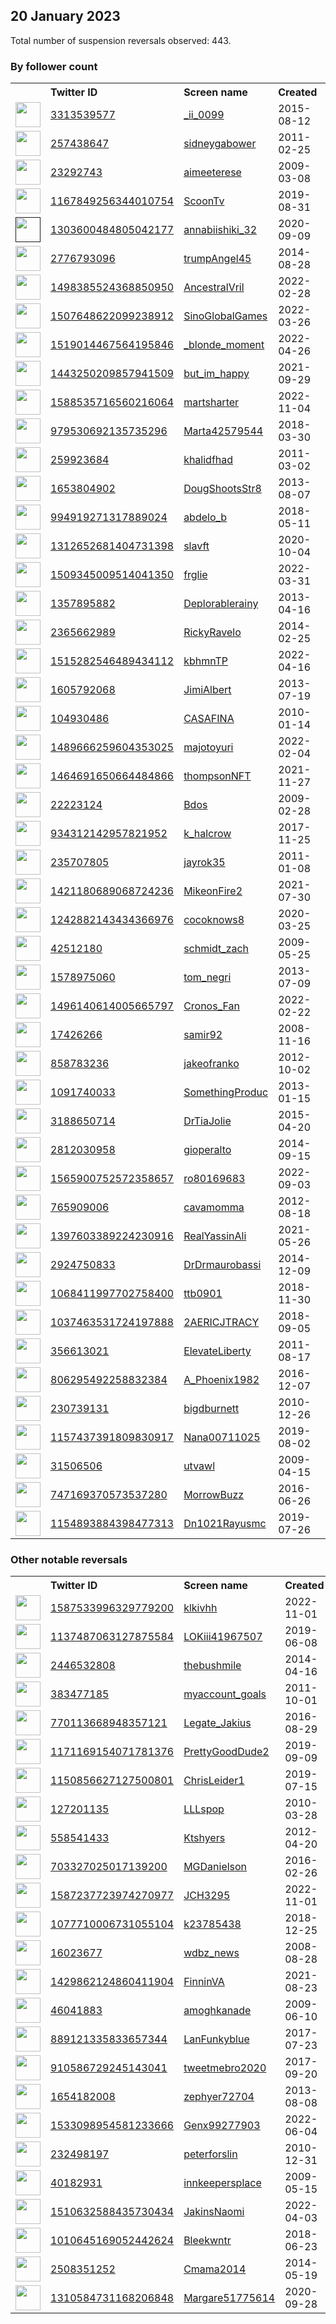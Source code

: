 
## 20 January 2023
Total number of suspension reversals observed: 443.

### By follower count
<table><tr><th></th><th align="left">Twitter ID</th><th align="left">Screen name</th>
<th align="left">Created</th><th align="left">Status</th><th align="left">Suspended</th><th align="left">Followers</th>
<tr><td><a href="https://pbs.twimg.com/profile_images/1354339447454707714/9SkKrAPy_normal.jpg"><img src="https://pbs.twimg.com/profile_images/1354339447454707714/9SkKrAPy_normal.jpg" width="40px" height="40px" align="center"/></a></td><td><a href="https://twitter.com/intent/user?user_id=3313539577">3313539577</a></td><td><a href="https://twitter.com/_ii_0099">_ii_0099</a></td><td>2015-08-12</td><td align="center"></td><td>2023-01-14</td><td>100054</td></tr>
<tr><td><a href="https://pbs.twimg.com/profile_images/1633155309521760263/u87EJ3c7_normal.jpg"><img src="https://pbs.twimg.com/profile_images/1633155309521760263/u87EJ3c7_normal.jpg" width="40px" height="40px" align="center"/></a></td><td><a href="https://twitter.com/intent/user?user_id=257438647">257438647</a></td><td><a href="https://twitter.com/sidneygabower">sidneygabower</a></td><td>2011-02-25</td><td align="center"></td><td>2022-12-17</td><td>47346</td></tr>
<tr><td><a href="https://pbs.twimg.com/profile_images/1515332535202775042/MVbmcbAd_normal.jpg"><img src="https://pbs.twimg.com/profile_images/1515332535202775042/MVbmcbAd_normal.jpg" width="40px" height="40px" align="center"/></a></td><td><a href="https://twitter.com/intent/user?user_id=23292743">23292743</a></td><td><a href="https://twitter.com/aimeeterese">aimeeterese</a></td><td>2009-03-08</td><td align="center"></td><td>2023-01-06</td><td>38520</td></tr>
<tr><td><a href="https://pbs.twimg.com/profile_images/1373374068192374788/4mLDYoUP_normal.jpg"><img src="https://pbs.twimg.com/profile_images/1373374068192374788/4mLDYoUP_normal.jpg" width="40px" height="40px" align="center"/></a></td><td><a href="https://twitter.com/intent/user?user_id=1167849256344010754">1167849256344010754</a></td><td><a href="https://twitter.com/ScoonTv">ScoonTv</a></td><td>2019-08-31</td><td align="center"></td><td>2022-08-17</td><td>28985</td></tr>
<tr><td><a href=""><img src="" width="40px" height="40px" align="center"/></a></td><td><a href="https://twitter.com/intent/user?user_id=1303600484805042177">1303600484805042177</a></td><td><a href="https://twitter.com/annabiishiki_32">annabiishiki_32</a></td><td>2020-09-09</td><td align="center"></td><td>2022-10-30</td><td>22629</td></tr>
<tr><td><a href="https://pbs.twimg.com/profile_images/1267560867496890371/E6WjYxKc_normal.jpg"><img src="https://pbs.twimg.com/profile_images/1267560867496890371/E6WjYxKc_normal.jpg" width="40px" height="40px" align="center"/></a></td><td><a href="https://twitter.com/intent/user?user_id=2776793096">2776793096</a></td><td><a href="https://twitter.com/trumpAngel45">trumpAngel45</a></td><td>2014-08-28</td><td align="center"></td><td></td><td>19435</td></tr>
<tr><td><a href="https://pbs.twimg.com/profile_images/1618911365111898119/OmVRKgkB_normal.jpg"><img src="https://pbs.twimg.com/profile_images/1618911365111898119/OmVRKgkB_normal.jpg" width="40px" height="40px" align="center"/></a></td><td><a href="https://twitter.com/intent/user?user_id=1498385524368850950">1498385524368850950</a></td><td><a href="https://twitter.com/AncestralVril">AncestralVril</a></td><td>2022-02-28</td><td align="center"></td><td>2022-10-26</td><td>17560</td></tr>
<tr><td><a href="https://pbs.twimg.com/profile_images/1568252323897417730/7Ib40TN5_normal.jpg"><img src="https://pbs.twimg.com/profile_images/1568252323897417730/7Ib40TN5_normal.jpg" width="40px" height="40px" align="center"/></a></td><td><a href="https://twitter.com/intent/user?user_id=1507648622099238912">1507648622099238912</a></td><td><a href="https://twitter.com/SinoGlobalGames">SinoGlobalGames</a></td><td>2022-03-26</td><td align="center"></td><td>2023-01-13</td><td>15229</td></tr>
<tr><td><a href="https://pbs.twimg.com/profile_images/1621376545506869248/lWlMsWHO_normal.jpg"><img src="https://pbs.twimg.com/profile_images/1621376545506869248/lWlMsWHO_normal.jpg" width="40px" height="40px" align="center"/></a></td><td><a href="https://twitter.com/intent/user?user_id=1519014467564195846">1519014467564195846</a></td><td><a href="https://twitter.com/_blonde_moment">_blonde_moment</a></td><td>2022-04-26</td><td align="center"></td><td>2022-11-02</td><td>13972</td></tr>
<tr><td><a href="https://pbs.twimg.com/profile_images/1548131530257485827/OVs5Q-DT_normal.jpg"><img src="https://pbs.twimg.com/profile_images/1548131530257485827/OVs5Q-DT_normal.jpg" width="40px" height="40px" align="center"/></a></td><td><a href="https://twitter.com/intent/user?user_id=1443250209857941509">1443250209857941509</a></td><td><a href="https://twitter.com/but_im_happy">but_im_happy</a></td><td>2021-09-29</td><td align="center"></td><td>2022-07-28</td><td>11905</td></tr>
<tr><td><a href="https://pbs.twimg.com/profile_images/1588538761192816643/X9HpFe5u_normal.jpg"><img src="https://pbs.twimg.com/profile_images/1588538761192816643/X9HpFe5u_normal.jpg" width="40px" height="40px" align="center"/></a></td><td><a href="https://twitter.com/intent/user?user_id=1588535716560216064">1588535716560216064</a></td><td><a href="https://twitter.com/martsharter">martsharter</a></td><td>2022-11-04</td><td align="center"></td><td>2023-01-12</td><td>9293</td></tr>
<tr><td><a href="https://pbs.twimg.com/profile_images/1510400305485258752/uLujVZCl_normal.jpg"><img src="https://pbs.twimg.com/profile_images/1510400305485258752/uLujVZCl_normal.jpg" width="40px" height="40px" align="center"/></a></td><td><a href="https://twitter.com/intent/user?user_id=979530692135735296">979530692135735296</a></td><td><a href="https://twitter.com/Marta42579544">Marta42579544</a></td><td>2018-03-30</td><td align="center"></td><td>2023-01-15</td><td>8461</td></tr>
<tr><td><a href="https://pbs.twimg.com/profile_images/1595142530953363477/1ILSrqnq_normal.jpg"><img src="https://pbs.twimg.com/profile_images/1595142530953363477/1ILSrqnq_normal.jpg" width="40px" height="40px" align="center"/></a></td><td><a href="https://twitter.com/intent/user?user_id=259923684">259923684</a></td><td><a href="https://twitter.com/khalidfhad">khalidfhad</a></td><td>2011-03-02</td><td align="center"></td><td>2023-01-15</td><td>6612</td></tr>
<tr><td><a href="https://pbs.twimg.com/profile_images/1632788439912390658/SW6d3qnm_normal.jpg"><img src="https://pbs.twimg.com/profile_images/1632788439912390658/SW6d3qnm_normal.jpg" width="40px" height="40px" align="center"/></a></td><td><a href="https://twitter.com/intent/user?user_id=1653804902">1653804902</a></td><td><a href="https://twitter.com/DougShootsStr8">DougShootsStr8</a></td><td>2013-08-07</td><td align="center"></td><td>2022-10-22</td><td>5691</td></tr>
<tr><td><a href="https://pbs.twimg.com/profile_images/1637839968990113797/ufdL4jnT_normal.jpg"><img src="https://pbs.twimg.com/profile_images/1637839968990113797/ufdL4jnT_normal.jpg" width="40px" height="40px" align="center"/></a></td><td><a href="https://twitter.com/intent/user?user_id=994919271317889024">994919271317889024</a></td><td><a href="https://twitter.com/abdelo_b">abdelo_b</a></td><td>2018-05-11</td><td align="center"></td><td>2023-01-08</td><td>5474</td></tr>
<tr><td><a href="https://pbs.twimg.com/profile_images/1637577772594806788/zIB7xY3N_normal.jpg"><img src="https://pbs.twimg.com/profile_images/1637577772594806788/zIB7xY3N_normal.jpg" width="40px" height="40px" align="center"/></a></td><td><a href="https://twitter.com/intent/user?user_id=1312652681404731398">1312652681404731398</a></td><td><a href="https://twitter.com/slavft">slavft</a></td><td>2020-10-04</td><td align="center"></td><td>2022-12-06</td><td>5414</td></tr>
<tr><td><a href="https://pbs.twimg.com/profile_images/1608974939318525952/JC-noRaN_normal.jpg"><img src="https://pbs.twimg.com/profile_images/1608974939318525952/JC-noRaN_normal.jpg" width="40px" height="40px" align="center"/></a></td><td><a href="https://twitter.com/intent/user?user_id=1509345009514041350">1509345009514041350</a></td><td><a href="https://twitter.com/frglie">frglie</a></td><td>2022-03-31</td><td align="center"></td><td>2023-01-12</td><td>5134</td></tr>
<tr><td><a href="https://abs.twimg.com/sticky/default_profile_images/default_profile_normal.png"><img src="https://abs.twimg.com/sticky/default_profile_images/default_profile_normal.png" width="40px" height="40px" align="center"/></a></td><td><a href="https://twitter.com/intent/user?user_id=1357895882">1357895882</a></td><td><a href="https://twitter.com/Deplorablerainy">Deplorablerainy</a></td><td>2013-04-16</td><td align="center"></td><td></td><td>5014</td></tr>
<tr><td><a href="https://pbs.twimg.com/profile_images/1628584227527700480/ecVEpN2q_normal.jpg"><img src="https://pbs.twimg.com/profile_images/1628584227527700480/ecVEpN2q_normal.jpg" width="40px" height="40px" align="center"/></a></td><td><a href="https://twitter.com/intent/user?user_id=2365662989">2365662989</a></td><td><a href="https://twitter.com/RickyRavelo">RickyRavelo</a></td><td>2014-02-25</td><td align="center"></td><td>2022-09-04</td><td>4941</td></tr>
<tr><td><a href="https://pbs.twimg.com/profile_images/1515538584744660993/1zyKMMco_normal.jpg"><img src="https://pbs.twimg.com/profile_images/1515538584744660993/1zyKMMco_normal.jpg" width="40px" height="40px" align="center"/></a></td><td><a href="https://twitter.com/intent/user?user_id=1515282546489434112">1515282546489434112</a></td><td><a href="https://twitter.com/kbhmnTP">kbhmnTP</a></td><td>2022-04-16</td><td align="center"></td><td>2022-12-09</td><td>4658</td></tr>
<tr><td><a href="https://pbs.twimg.com/profile_images/1600441200473001984/S1r4jktE_normal.jpg"><img src="https://pbs.twimg.com/profile_images/1600441200473001984/S1r4jktE_normal.jpg" width="40px" height="40px" align="center"/></a></td><td><a href="https://twitter.com/intent/user?user_id=1605792068">1605792068</a></td><td><a href="https://twitter.com/JimiAlbert">JimiAlbert</a></td><td>2013-07-19</td><td align="center"></td><td>2023-01-15</td><td>4234</td></tr>
<tr><td><a href="https://pbs.twimg.com/profile_images/1404899207647952899/HgNucGgj_normal.jpg"><img src="https://pbs.twimg.com/profile_images/1404899207647952899/HgNucGgj_normal.jpg" width="40px" height="40px" align="center"/></a></td><td><a href="https://twitter.com/intent/user?user_id=104930486">104930486</a></td><td><a href="https://twitter.com/CASAFINA">CASAFINA</a></td><td>2010-01-14</td><td align="center"></td><td>2022-07-03</td><td>4102</td></tr>
<tr><td><a href="https://pbs.twimg.com/profile_images/1606630164057960448/I-u-e-73_normal.jpg"><img src="https://pbs.twimg.com/profile_images/1606630164057960448/I-u-e-73_normal.jpg" width="40px" height="40px" align="center"/></a></td><td><a href="https://twitter.com/intent/user?user_id=1489666259604353025">1489666259604353025</a></td><td><a href="https://twitter.com/majotoyuri">majotoyuri</a></td><td>2022-02-04</td><td align="center"></td><td>2023-01-16</td><td>3988</td></tr>
<tr><td><a href="https://pbs.twimg.com/profile_images/1611557482320601089/JVLnoFKU_normal.jpg"><img src="https://pbs.twimg.com/profile_images/1611557482320601089/JVLnoFKU_normal.jpg" width="40px" height="40px" align="center"/></a></td><td><a href="https://twitter.com/intent/user?user_id=1464691650664484866">1464691650664484866</a></td><td><a href="https://twitter.com/thompsonNFT">thompsonNFT</a></td><td>2021-11-27</td><td align="center"></td><td>2023-01-16</td><td>3889</td></tr>
<tr><td><a href="https://pbs.twimg.com/profile_images/1591388946440896515/OLSPejkC_normal.jpg"><img src="https://pbs.twimg.com/profile_images/1591388946440896515/OLSPejkC_normal.jpg" width="40px" height="40px" align="center"/></a></td><td><a href="https://twitter.com/intent/user?user_id=22223124">22223124</a></td><td><a href="https://twitter.com/Bdos">Bdos</a></td><td>2009-02-28</td><td align="center"></td><td>2023-01-15</td><td>3771</td></tr>
<tr><td><a href="https://pbs.twimg.com/profile_images/1635765482476261380/JJ9N_qa-_normal.jpg"><img src="https://pbs.twimg.com/profile_images/1635765482476261380/JJ9N_qa-_normal.jpg" width="40px" height="40px" align="center"/></a></td><td><a href="https://twitter.com/intent/user?user_id=934312142957821952">934312142957821952</a></td><td><a href="https://twitter.com/k_halcrow">k_halcrow</a></td><td>2017-11-25</td><td align="center"></td><td>2023-01-13</td><td>3589</td></tr>
<tr><td><a href="https://pbs.twimg.com/profile_images/1543789161831874560/m9Vetsks_normal.jpg"><img src="https://pbs.twimg.com/profile_images/1543789161831874560/m9Vetsks_normal.jpg" width="40px" height="40px" align="center"/></a></td><td><a href="https://twitter.com/intent/user?user_id=235707805">235707805</a></td><td><a href="https://twitter.com/jayrok35">jayrok35</a></td><td>2011-01-08</td><td align="center"></td><td>2023-01-19</td><td>3408</td></tr>
<tr><td><a href="https://pbs.twimg.com/profile_images/1421180922574118919/yHZ2FUI6_normal.jpg"><img src="https://pbs.twimg.com/profile_images/1421180922574118919/yHZ2FUI6_normal.jpg" width="40px" height="40px" align="center"/></a></td><td><a href="https://twitter.com/intent/user?user_id=1421180689068724236">1421180689068724236</a></td><td><a href="https://twitter.com/MikeonFire2">MikeonFire2</a></td><td>2021-07-30</td><td align="center"></td><td>2022-07-17</td><td>3170</td></tr>
<tr><td><a href="https://pbs.twimg.com/profile_images/1348732032776593416/q499y-1Q_normal.jpg"><img src="https://pbs.twimg.com/profile_images/1348732032776593416/q499y-1Q_normal.jpg" width="40px" height="40px" align="center"/></a></td><td><a href="https://twitter.com/intent/user?user_id=1242882143434366976">1242882143434366976</a></td><td><a href="https://twitter.com/cocoknows8">cocoknows8</a></td><td>2020-03-25</td><td align="center"></td><td>2023-01-15</td><td>3168</td></tr>
<tr><td><a href="https://pbs.twimg.com/profile_images/1618386734064050183/QqZuXKnV_normal.jpg"><img src="https://pbs.twimg.com/profile_images/1618386734064050183/QqZuXKnV_normal.jpg" width="40px" height="40px" align="center"/></a></td><td><a href="https://twitter.com/intent/user?user_id=42512180">42512180</a></td><td><a href="https://twitter.com/schmidt_zach">schmidt_zach</a></td><td>2009-05-25</td><td align="center"></td><td>2022-06-17</td><td>3047</td></tr>
<tr><td><a href="https://pbs.twimg.com/profile_images/624950891171434496/7ZXYgyz1_normal.jpg"><img src="https://pbs.twimg.com/profile_images/624950891171434496/7ZXYgyz1_normal.jpg" width="40px" height="40px" align="center"/></a></td><td><a href="https://twitter.com/intent/user?user_id=1578975060">1578975060</a></td><td><a href="https://twitter.com/tom_negri">tom_negri</a></td><td>2013-07-09</td><td align="center"></td><td>2023-01-16</td><td>2984</td></tr>
<tr><td><a href="https://pbs.twimg.com/profile_images/1616122128075571219/2-xTShm-_normal.jpg"><img src="https://pbs.twimg.com/profile_images/1616122128075571219/2-xTShm-_normal.jpg" width="40px" height="40px" align="center"/></a></td><td><a href="https://twitter.com/intent/user?user_id=1496140614005665797">1496140614005665797</a></td><td><a href="https://twitter.com/Cronos_Fan">Cronos_Fan</a></td><td>2022-02-22</td><td align="center"></td><td>2023-01-16</td><td>2819</td></tr>
<tr><td><a href="https://pbs.twimg.com/profile_images/1586824849359511555/EjSg2wRP_normal.jpg"><img src="https://pbs.twimg.com/profile_images/1586824849359511555/EjSg2wRP_normal.jpg" width="40px" height="40px" align="center"/></a></td><td><a href="https://twitter.com/intent/user?user_id=17426266">17426266</a></td><td><a href="https://twitter.com/samir92">samir92</a></td><td>2008-11-16</td><td align="center"></td><td>2023-01-10</td><td>2784</td></tr>
<tr><td><a href="https://pbs.twimg.com/profile_images/1632200646517567489/8uraP1hB_normal.jpg"><img src="https://pbs.twimg.com/profile_images/1632200646517567489/8uraP1hB_normal.jpg" width="40px" height="40px" align="center"/></a></td><td><a href="https://twitter.com/intent/user?user_id=858783236">858783236</a></td><td><a href="https://twitter.com/jakeofranko">jakeofranko</a></td><td>2012-10-02</td><td align="center"></td><td>2023-01-11</td><td>2774</td></tr>
<tr><td><a href="https://pbs.twimg.com/profile_images/1333480525433073667/PuBpu4y__normal.jpg"><img src="https://pbs.twimg.com/profile_images/1333480525433073667/PuBpu4y__normal.jpg" width="40px" height="40px" align="center"/></a></td><td><a href="https://twitter.com/intent/user?user_id=1091740033">1091740033</a></td><td><a href="https://twitter.com/SomethingProduc">SomethingProduc</a></td><td>2013-01-15</td><td align="center"></td><td>2022-11-03</td><td>2729</td></tr>
<tr><td><a href="https://pbs.twimg.com/profile_images/1448032963501953025/xl6Ew-3b_normal.jpg"><img src="https://pbs.twimg.com/profile_images/1448032963501953025/xl6Ew-3b_normal.jpg" width="40px" height="40px" align="center"/></a></td><td><a href="https://twitter.com/intent/user?user_id=3188650714">3188650714</a></td><td><a href="https://twitter.com/DrTiaJolie">DrTiaJolie</a></td><td>2015-04-20</td><td align="center"></td><td>2023-01-14</td><td>2716</td></tr>
<tr><td><a href="https://pbs.twimg.com/profile_images/1635748956687794177/5BwhRFWG_normal.jpg"><img src="https://pbs.twimg.com/profile_images/1635748956687794177/5BwhRFWG_normal.jpg" width="40px" height="40px" align="center"/></a></td><td><a href="https://twitter.com/intent/user?user_id=2812030958">2812030958</a></td><td><a href="https://twitter.com/gioperalto">gioperalto</a></td><td>2014-09-15</td><td align="center"></td><td>2023-01-15</td><td>2707</td></tr>
<tr><td><a href="https://pbs.twimg.com/profile_images/1638334337711063040/Fhylw-Zy_normal.jpg"><img src="https://pbs.twimg.com/profile_images/1638334337711063040/Fhylw-Zy_normal.jpg" width="40px" height="40px" align="center"/></a></td><td><a href="https://twitter.com/intent/user?user_id=1565900752572358657">1565900752572358657</a></td><td><a href="https://twitter.com/ro80169683">ro80169683</a></td><td>2022-09-03</td><td align="center"></td><td>2023-01-16</td><td>2650</td></tr>
<tr><td><a href="https://pbs.twimg.com/profile_images/1324189929002422272/NB0qW_Qi_normal.jpg"><img src="https://pbs.twimg.com/profile_images/1324189929002422272/NB0qW_Qi_normal.jpg" width="40px" height="40px" align="center"/></a></td><td><a href="https://twitter.com/intent/user?user_id=765909006">765909006</a></td><td><a href="https://twitter.com/cavamomma">cavamomma</a></td><td>2012-08-18</td><td align="center"></td><td></td><td>2636</td></tr>
<tr><td><a href="https://pbs.twimg.com/profile_images/1632801794958016513/Tl9QXjum_normal.jpg"><img src="https://pbs.twimg.com/profile_images/1632801794958016513/Tl9QXjum_normal.jpg" width="40px" height="40px" align="center"/></a></td><td><a href="https://twitter.com/intent/user?user_id=1397603389224230916">1397603389224230916</a></td><td><a href="https://twitter.com/RealYassinAli">RealYassinAli</a></td><td>2021-05-26</td><td align="center"></td><td>2023-01-15</td><td>2578</td></tr>
<tr><td><a href="https://pbs.twimg.com/profile_images/930595940955820033/sb379kHa_normal.jpg"><img src="https://pbs.twimg.com/profile_images/930595940955820033/sb379kHa_normal.jpg" width="40px" height="40px" align="center"/></a></td><td><a href="https://twitter.com/intent/user?user_id=2924750833">2924750833</a></td><td><a href="https://twitter.com/DrDrmaurobassi">DrDrmaurobassi</a></td><td>2014-12-09</td><td align="center"></td><td>2022-04-24</td><td>2541</td></tr>
<tr><td><a href="https://pbs.twimg.com/profile_images/1481878849352867845/DgjMKK-3_normal.jpg"><img src="https://pbs.twimg.com/profile_images/1481878849352867845/DgjMKK-3_normal.jpg" width="40px" height="40px" align="center"/></a></td><td><a href="https://twitter.com/intent/user?user_id=1068411997702758400">1068411997702758400</a></td><td><a href="https://twitter.com/ttb0901">ttb0901</a></td><td>2018-11-30</td><td align="center"></td><td>2022-07-12</td><td>2485</td></tr>
<tr><td><a href="https://pbs.twimg.com/profile_images/1619405263923986432/osbCE-P3_normal.jpg"><img src="https://pbs.twimg.com/profile_images/1619405263923986432/osbCE-P3_normal.jpg" width="40px" height="40px" align="center"/></a></td><td><a href="https://twitter.com/intent/user?user_id=1037463531724197888">1037463531724197888</a></td><td><a href="https://twitter.com/2AERICJTRACY">2AERICJTRACY</a></td><td>2018-09-05</td><td align="center"></td><td>2022-10-29</td><td>2403</td></tr>
<tr><td><a href="https://pbs.twimg.com/profile_images/1619472764204638209/CGA3sAI0_normal.jpg"><img src="https://pbs.twimg.com/profile_images/1619472764204638209/CGA3sAI0_normal.jpg" width="40px" height="40px" align="center"/></a></td><td><a href="https://twitter.com/intent/user?user_id=356613021">356613021</a></td><td><a href="https://twitter.com/ElevateLiberty">ElevateLiberty</a></td><td>2011-08-17</td><td align="center"></td><td>2023-01-17</td><td>2358</td></tr>
<tr><td><a href="https://pbs.twimg.com/profile_images/1592000759830380544/jgEciSGE_normal.jpg"><img src="https://pbs.twimg.com/profile_images/1592000759830380544/jgEciSGE_normal.jpg" width="40px" height="40px" align="center"/></a></td><td><a href="https://twitter.com/intent/user?user_id=806295492258832384">806295492258832384</a></td><td><a href="https://twitter.com/A_Phoenix1982">A_Phoenix1982</a></td><td>2016-12-07</td><td align="center"></td><td>2022-12-11</td><td>2347</td></tr>
<tr><td><a href="https://pbs.twimg.com/profile_images/1619100666584043522/O13wDRQ7_normal.jpg"><img src="https://pbs.twimg.com/profile_images/1619100666584043522/O13wDRQ7_normal.jpg" width="40px" height="40px" align="center"/></a></td><td><a href="https://twitter.com/intent/user?user_id=230739131">230739131</a></td><td><a href="https://twitter.com/bigdburnett">bigdburnett</a></td><td>2010-12-26</td><td align="center"></td><td></td><td>2323</td></tr>
<tr><td><a href="https://pbs.twimg.com/profile_images/1166178734971338752/ka7XTVF1_normal.jpg"><img src="https://pbs.twimg.com/profile_images/1166178734971338752/ka7XTVF1_normal.jpg" width="40px" height="40px" align="center"/></a></td><td><a href="https://twitter.com/intent/user?user_id=1157437391809830917">1157437391809830917</a></td><td><a href="https://twitter.com/Nana00711025">Nana00711025</a></td><td>2019-08-02</td><td align="center"></td><td></td><td>2318</td></tr>
<tr><td><a href="https://pbs.twimg.com/profile_images/1616112387190317058/KozT43II_normal.jpg"><img src="https://pbs.twimg.com/profile_images/1616112387190317058/KozT43II_normal.jpg" width="40px" height="40px" align="center"/></a></td><td><a href="https://twitter.com/intent/user?user_id=31506506">31506506</a></td><td><a href="https://twitter.com/utvawl">utvawl</a></td><td>2009-04-15</td><td align="center"></td><td>2023-01-15</td><td>2236</td></tr>
<tr><td><a href="https://pbs.twimg.com/profile_images/1613471302085476353/6f-7ETRa_normal.jpg"><img src="https://pbs.twimg.com/profile_images/1613471302085476353/6f-7ETRa_normal.jpg" width="40px" height="40px" align="center"/></a></td><td><a href="https://twitter.com/intent/user?user_id=747169370573537280">747169370573537280</a></td><td><a href="https://twitter.com/MorrowBuzz">MorrowBuzz</a></td><td>2016-06-26</td><td align="center">🚫</td><td>2023-01-13</td><td>2224</td></tr>
<tr><td><a href="https://pbs.twimg.com/profile_images/1618789953336475651/jywbM0bs_normal.jpg"><img src="https://pbs.twimg.com/profile_images/1618789953336475651/jywbM0bs_normal.jpg" width="40px" height="40px" align="center"/></a></td><td><a href="https://twitter.com/intent/user?user_id=1154893884398477313">1154893884398477313</a></td><td><a href="https://twitter.com/Dn1021Rayusmc">Dn1021Rayusmc</a></td><td>2019-07-26</td><td align="center"></td><td></td><td>2145</td></tr>
</table>

### Other notable reversals
<table><tr><th></th><th align="left">Twitter ID</th><th align="left">Screen name</th>
<th align="left">Created</th><th align="left">Status</th><th align="left">Suspended</th><th align="left">Followers</th>
<tr><td><a href="https://pbs.twimg.com/profile_images/1636688223266013184/FX8mlNf8_normal.jpg"><img src="https://pbs.twimg.com/profile_images/1636688223266013184/FX8mlNf8_normal.jpg" width="40px" height="40px" align="center"/></a></td><td><a href="https://twitter.com/intent/user?user_id=1587533996329779200">1587533996329779200</a></td><td><a href="https://twitter.com/klkivhh">klkivhh</a></td><td>2022-11-01</td><td align="center">🚫</td><td>2022-12-19</td><td>352</td></tr>
<tr><td><a href="https://pbs.twimg.com/profile_images/1624274974264401920/2WmRfuD9_normal.jpg"><img src="https://pbs.twimg.com/profile_images/1624274974264401920/2WmRfuD9_normal.jpg" width="40px" height="40px" align="center"/></a></td><td><a href="https://twitter.com/intent/user?user_id=1137487063127875584">1137487063127875584</a></td><td><a href="https://twitter.com/LOKiii41967507">LOKiii41967507</a></td><td>2019-06-08</td><td align="center"></td><td>2022-12-09</td><td>1682</td></tr>
<tr><td><a href="https://pbs.twimg.com/profile_images/1278812827034271744/8lHpj6SY_normal.jpg"><img src="https://pbs.twimg.com/profile_images/1278812827034271744/8lHpj6SY_normal.jpg" width="40px" height="40px" align="center"/></a></td><td><a href="https://twitter.com/intent/user?user_id=2446532808">2446532808</a></td><td><a href="https://twitter.com/thebushmile">thebushmile</a></td><td>2014-04-16</td><td align="center">🚫</td><td>2023-01-14</td><td>123</td></tr>
<tr><td><a href="https://pbs.twimg.com/profile_images/1506979335697321988/a9YvpQU1_normal.jpg"><img src="https://pbs.twimg.com/profile_images/1506979335697321988/a9YvpQU1_normal.jpg" width="40px" height="40px" align="center"/></a></td><td><a href="https://twitter.com/intent/user?user_id=383477185">383477185</a></td><td><a href="https://twitter.com/myaccount_goals">myaccount_goals</a></td><td>2011-10-01</td><td align="center"></td><td>2023-01-17</td><td>263</td></tr>
<tr><td><a href="https://pbs.twimg.com/profile_images/1635066643943657472/6d1JLaWK_normal.jpg"><img src="https://pbs.twimg.com/profile_images/1635066643943657472/6d1JLaWK_normal.jpg" width="40px" height="40px" align="center"/></a></td><td><a href="https://twitter.com/intent/user?user_id=770113668948357121">770113668948357121</a></td><td><a href="https://twitter.com/Legate_Jakius">Legate_Jakius</a></td><td>2016-08-29</td><td align="center"></td><td>2023-01-15</td><td>94</td></tr>
<tr><td><a href="https://pbs.twimg.com/profile_images/1171169265023688705/42_eITUP_normal.jpg"><img src="https://pbs.twimg.com/profile_images/1171169265023688705/42_eITUP_normal.jpg" width="40px" height="40px" align="center"/></a></td><td><a href="https://twitter.com/intent/user?user_id=1171169154071781376">1171169154071781376</a></td><td><a href="https://twitter.com/PrettyGoodDude2">PrettyGoodDude2</a></td><td>2019-09-09</td><td align="center">🚫</td><td>2023-01-13</td><td>86</td></tr>
<tr><td><a href="https://pbs.twimg.com/profile_images/1586760219304001536/B4KtwZd5_normal.jpg"><img src="https://pbs.twimg.com/profile_images/1586760219304001536/B4KtwZd5_normal.jpg" width="40px" height="40px" align="center"/></a></td><td><a href="https://twitter.com/intent/user?user_id=1150856627127500801">1150856627127500801</a></td><td><a href="https://twitter.com/ChrisLeider1">ChrisLeider1</a></td><td>2019-07-15</td><td align="center"></td><td>2023-01-14</td><td>1077</td></tr>
<tr><td><a href="https://pbs.twimg.com/profile_images/1295464244754944000/rI75FJMu_normal.jpg"><img src="https://pbs.twimg.com/profile_images/1295464244754944000/rI75FJMu_normal.jpg" width="40px" height="40px" align="center"/></a></td><td><a href="https://twitter.com/intent/user?user_id=127201135">127201135</a></td><td><a href="https://twitter.com/LLLspop">LLLspop</a></td><td>2010-03-28</td><td align="center"></td><td>2023-01-18</td><td>417</td></tr>
<tr><td><a href="https://pbs.twimg.com/profile_images/922259555723161600/C9HDDOvy_normal.jpg"><img src="https://pbs.twimg.com/profile_images/922259555723161600/C9HDDOvy_normal.jpg" width="40px" height="40px" align="center"/></a></td><td><a href="https://twitter.com/intent/user?user_id=558541433">558541433</a></td><td><a href="https://twitter.com/Ktshyers">Ktshyers</a></td><td>2012-04-20</td><td align="center">🔒</td><td>2023-01-14</td><td>8</td></tr>
<tr><td><a href="https://pbs.twimg.com/profile_images/1145417096106512384/WkU_79zo_normal.jpg"><img src="https://pbs.twimg.com/profile_images/1145417096106512384/WkU_79zo_normal.jpg" width="40px" height="40px" align="center"/></a></td><td><a href="https://twitter.com/intent/user?user_id=703327025017139200">703327025017139200</a></td><td><a href="https://twitter.com/MGDanielson">MGDanielson</a></td><td>2016-02-26</td><td align="center"></td><td>2023-01-15</td><td>193</td></tr>
<tr><td><a href="https://pbs.twimg.com/profile_images/1587238901193883649/bW353SVR_normal.jpg"><img src="https://pbs.twimg.com/profile_images/1587238901193883649/bW353SVR_normal.jpg" width="40px" height="40px" align="center"/></a></td><td><a href="https://twitter.com/intent/user?user_id=1587237723974270977">1587237723974270977</a></td><td><a href="https://twitter.com/JCH3295">JCH3295</a></td><td>2022-11-01</td><td align="center"></td><td>2023-01-15</td><td>145</td></tr>
<tr><td><a href="https://pbs.twimg.com/profile_images/1077916299945226241/brnfKmYR_normal.jpg"><img src="https://pbs.twimg.com/profile_images/1077916299945226241/brnfKmYR_normal.jpg" width="40px" height="40px" align="center"/></a></td><td><a href="https://twitter.com/intent/user?user_id=1077710006731055104">1077710006731055104</a></td><td><a href="https://twitter.com/k23785438">k23785438</a></td><td>2018-12-25</td><td align="center"></td><td>2023-01-14</td><td>135</td></tr>
<tr><td><a href="https://pbs.twimg.com/profile_images/1565403162151985152/uip5iGQd_normal.jpg"><img src="https://pbs.twimg.com/profile_images/1565403162151985152/uip5iGQd_normal.jpg" width="40px" height="40px" align="center"/></a></td><td><a href="https://twitter.com/intent/user?user_id=16023677">16023677</a></td><td><a href="https://twitter.com/wdbz_news">wdbz_news</a></td><td>2008-08-28</td><td align="center"></td><td>2022-12-23</td><td>885</td></tr>
<tr><td><a href="https://pbs.twimg.com/profile_images/1429862229655105539/Cawkg3fi_normal.jpg"><img src="https://pbs.twimg.com/profile_images/1429862229655105539/Cawkg3fi_normal.jpg" width="40px" height="40px" align="center"/></a></td><td><a href="https://twitter.com/intent/user?user_id=1429862124860411904">1429862124860411904</a></td><td><a href="https://twitter.com/FinninVA">FinninVA</a></td><td>2021-08-23</td><td align="center"></td><td>2023-01-15</td><td>20</td></tr>
<tr><td><a href="https://pbs.twimg.com/profile_images/916526788234297344/qwgWhBTn_normal.jpg"><img src="https://pbs.twimg.com/profile_images/916526788234297344/qwgWhBTn_normal.jpg" width="40px" height="40px" align="center"/></a></td><td><a href="https://twitter.com/intent/user?user_id=46041883">46041883</a></td><td><a href="https://twitter.com/amoghkanade">amoghkanade</a></td><td>2009-06-10</td><td align="center">🔒</td><td>2023-01-16</td><td>591</td></tr>
<tr><td><a href="https://pbs.twimg.com/profile_images/1500133769700954116/oXXClJ9c_normal.jpg"><img src="https://pbs.twimg.com/profile_images/1500133769700954116/oXXClJ9c_normal.jpg" width="40px" height="40px" align="center"/></a></td><td><a href="https://twitter.com/intent/user?user_id=889121335833657344">889121335833657344</a></td><td><a href="https://twitter.com/LanFunkyblue">LanFunkyblue</a></td><td>2017-07-23</td><td align="center"></td><td>2023-01-15</td><td>427</td></tr>
<tr><td><a href="https://pbs.twimg.com/profile_images/1225832298848956416/aoDueg9b_normal.jpg"><img src="https://pbs.twimg.com/profile_images/1225832298848956416/aoDueg9b_normal.jpg" width="40px" height="40px" align="center"/></a></td><td><a href="https://twitter.com/intent/user?user_id=910586729245143041">910586729245143041</a></td><td><a href="https://twitter.com/tweetmebro2020">tweetmebro2020</a></td><td>2017-09-20</td><td align="center"></td><td>2023-01-15</td><td>24</td></tr>
<tr><td><a href="https://pbs.twimg.com/profile_images/898507287064715265/I9ukpRB9_normal.jpg"><img src="https://pbs.twimg.com/profile_images/898507287064715265/I9ukpRB9_normal.jpg" width="40px" height="40px" align="center"/></a></td><td><a href="https://twitter.com/intent/user?user_id=1654182008">1654182008</a></td><td><a href="https://twitter.com/zephyer72704">zephyer72704</a></td><td>2013-08-08</td><td align="center"></td><td>2023-01-14</td><td>489</td></tr>
<tr><td><a href="https://pbs.twimg.com/profile_images/1533991553915670528/vBV_pEUZ_normal.jpg"><img src="https://pbs.twimg.com/profile_images/1533991553915670528/vBV_pEUZ_normal.jpg" width="40px" height="40px" align="center"/></a></td><td><a href="https://twitter.com/intent/user?user_id=1533098954581233666">1533098954581233666</a></td><td><a href="https://twitter.com/Genx99277903">Genx99277903</a></td><td>2022-06-04</td><td align="center"></td><td>2023-01-15</td><td>117</td></tr>
<tr><td><a href="https://pbs.twimg.com/profile_images/1633428291620151296/Q1O3UYH5_normal.jpg"><img src="https://pbs.twimg.com/profile_images/1633428291620151296/Q1O3UYH5_normal.jpg" width="40px" height="40px" align="center"/></a></td><td><a href="https://twitter.com/intent/user?user_id=232498197">232498197</a></td><td><a href="https://twitter.com/peterforslin">peterforslin</a></td><td>2010-12-31</td><td align="center"></td><td>2023-01-12</td><td>1730</td></tr>
<tr><td><a href="https://pbs.twimg.com/profile_images/524409343538495489/BuTVT5BL_normal.jpeg"><img src="https://pbs.twimg.com/profile_images/524409343538495489/BuTVT5BL_normal.jpeg" width="40px" height="40px" align="center"/></a></td><td><a href="https://twitter.com/intent/user?user_id=40182931">40182931</a></td><td><a href="https://twitter.com/innkeepersplace">innkeepersplace</a></td><td>2009-05-15</td><td align="center">🚫</td><td>2023-01-15</td><td>115</td></tr>
<tr><td><a href="https://pbs.twimg.com/profile_images/1616133614613450753/vo8NQuNQ_normal.jpg"><img src="https://pbs.twimg.com/profile_images/1616133614613450753/vo8NQuNQ_normal.jpg" width="40px" height="40px" align="center"/></a></td><td><a href="https://twitter.com/intent/user?user_id=1510632588435730434">1510632588435730434</a></td><td><a href="https://twitter.com/JakinsNaomi">JakinsNaomi</a></td><td>2022-04-03</td><td align="center"></td><td>2023-01-16</td><td>1520</td></tr>
<tr><td><a href="https://pbs.twimg.com/profile_images/1624148995684589570/UEaYvhH__normal.jpg"><img src="https://pbs.twimg.com/profile_images/1624148995684589570/UEaYvhH__normal.jpg" width="40px" height="40px" align="center"/></a></td><td><a href="https://twitter.com/intent/user?user_id=1010645169052442624">1010645169052442624</a></td><td><a href="https://twitter.com/Bleekwntr">Bleekwntr</a></td><td>2018-06-23</td><td align="center"></td><td>2023-01-13</td><td>64</td></tr>
<tr><td><a href="https://pbs.twimg.com/profile_images/1431444170393088002/civeVKq1_normal.jpg"><img src="https://pbs.twimg.com/profile_images/1431444170393088002/civeVKq1_normal.jpg" width="40px" height="40px" align="center"/></a></td><td><a href="https://twitter.com/intent/user?user_id=2508351252">2508351252</a></td><td><a href="https://twitter.com/Cmama2014">Cmama2014</a></td><td>2014-05-19</td><td align="center"></td><td>2023-01-15</td><td>595</td></tr>
<tr><td><a href="https://pbs.twimg.com/profile_images/1310585332774043649/HBP_Pewb_normal.jpg"><img src="https://pbs.twimg.com/profile_images/1310585332774043649/HBP_Pewb_normal.jpg" width="40px" height="40px" align="center"/></a></td><td><a href="https://twitter.com/intent/user?user_id=1310584731168206848">1310584731168206848</a></td><td><a href="https://twitter.com/Margare51775614">Margare51775614</a></td><td>2020-09-28</td><td align="center"></td><td>2023-01-06</td><td>937</td></tr>
</table>
